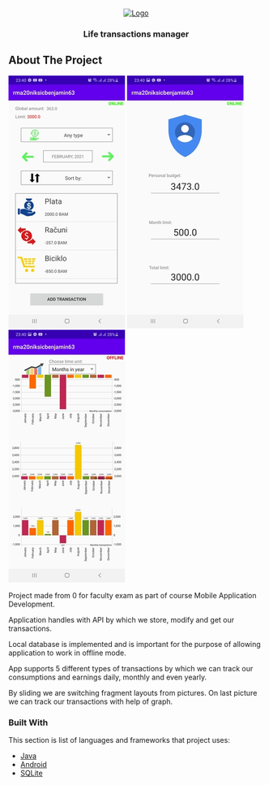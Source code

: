 <!-- PROJECT LOGO -->
<br />
<p align="center">
  <a href="https://github.com/bniksic1/LifeTransactionsManager">
    <img src="https://logodownload.org/wp-content/uploads/2015/05/android-logo-0-1.png" alt="Logo" width="80" height="80">
  </a>

  <h3 align="center">Life transactions manager</h3>
</p>



<!-- ABOUT THE PROJECT -->
## About The Project

![](pres1.jpg)
![](pres2.jpg)
![](pres3.jpg)

Project made from 0 for faculty exam as part of course Mobile Application Development.

Application handles with API by which we store, modify and get our transactions. 

Local database is implemented and is important for the purpose of allowing application to work in offline mode.

App supports 5 different types of transactions by which we can track our consumptions and earnings daily, monthly and even yearly.

By sliding we are switching fragment layouts from pictures. On last picture we can track our transactions with help of graph.

### Built With

This section is list of languages and frameworks that project uses:
* [Java]()
* [Android]()
* [SQLite]()
